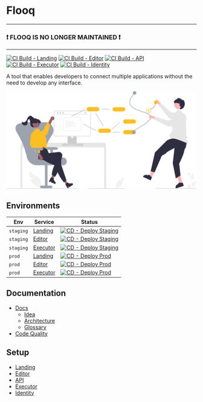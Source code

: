 # Flooq

---

### :exclamation: FLOOQ IS NO LONGER MAINTAINED :exclamation:

---

[![CI Build - Landing](https://github.com/agile-waterfall/flooq/actions/workflows/ci.landing.yml/badge.svg)](https://github.com/agile-waterfall/flooq/actions/workflows/ci.landing.yml)
[![CI Build - Editor](https://github.com/agile-waterfall/flooq/actions/workflows/ci.editor.yml/badge.svg)](https://github.com/agile-waterfall/flooq/actions/workflows/ci.editor.yml)
[![CI Build - API](https://github.com/agile-waterfall/flooq/actions/workflows/ci.api.yml/badge.svg)](https://github.com/agile-waterfall/flooq/actions/workflows/ci.api.yml)
[![CI Build - Executor](https://github.com/agile-waterfall/flooq/actions/workflows/ci.executor.yml/badge.svg)](https://github.com/agile-waterfall/flooq/actions/workflows/ci.executor.yml)
[![CI Build - Identity](https://github.com/agile-waterfall/flooq/actions/workflows/ci.identity.yml/badge.svg)](https://github.com/agile-waterfall/flooq/actions/workflows/ci.identity.yml)

A tool that enables developers to connect multiple applications without the need to develop any interface.

![Title](./docs/assets/title-image.svg)

## Environments

|Env|Service|Status|
|-|-|-|
|`staging`|[Landing](https://landing-staging.flooq.io/)|[![CD - Deploy Staging](https://github.com/agile-waterfall/flooq/actions/workflows/cd.deploy.staging.yml/badge.svg)](https://github.com/agile-waterfall/flooq/actions/workflows/cd.deploy.staging.yml)|
|`staging`|[Editor](https://editor-staging.flooq.io/)|[![CD - Deploy Staging](https://github.com/agile-waterfall/flooq/actions/workflows/cd.deploy.staging.yml/badge.svg)](https://github.com/agile-waterfall/flooq/actions/workflows/cd.deploy.staging.yml)|
|`staging`|[Executor](https://executor-staging.flooq.io/version)|[![CD - Deploy Staging](https://github.com/agile-waterfall/flooq/actions/workflows/cd.deploy.staging.yml/badge.svg)](https://github.com/agile-waterfall/flooq/actions/workflows/cd.deploy.staging.yml)|
|`prod`|[Landing](https://flooq.io/)|[![CD - Deploy Prod](https://github.com/agile-waterfall/flooq/actions/workflows/cd.deploy.prod.yml/badge.svg)](https://github.com/agile-waterfall/flooq/actions/workflows/cd.deploy.prod.yml)|
|`prod`|[Editor](https://editor.flooq.io/)|[![CD - Deploy Prod](https://github.com/agile-waterfall/flooq/actions/workflows/cd.deploy.prod.yml/badge.svg)](https://github.com/agile-waterfall/flooq/actions/workflows/cd.deploy.prod.yml)|
|`prod`|[Executor](https://executor.flooq.io/)|[![CD - Deploy Prod](https://github.com/agile-waterfall/flooq/actions/workflows/cd.deploy.prod.yml/badge.svg)](https://github.com/agile-waterfall/flooq/actions/workflows/cd.deploy.prod.yml)|

## Documentation

- [Docs](./docs/README.md)
  - [Idea](./docs/idea.md)
  - [Architecture](./docs/architecture.md)
  - [Glossary](./docs/glossary.md)
- [Code Quality](https://sonarcloud.io/organizations/agile-waterfall/projects)

## Setup

- [Landing](./src/landing/README.md)
- [Editor](./src/editor/README.md)
- [API](./src/api/README.md)
- [Executor](./src/executor/README.md)
- [Identity](./src/identity/README.md)
